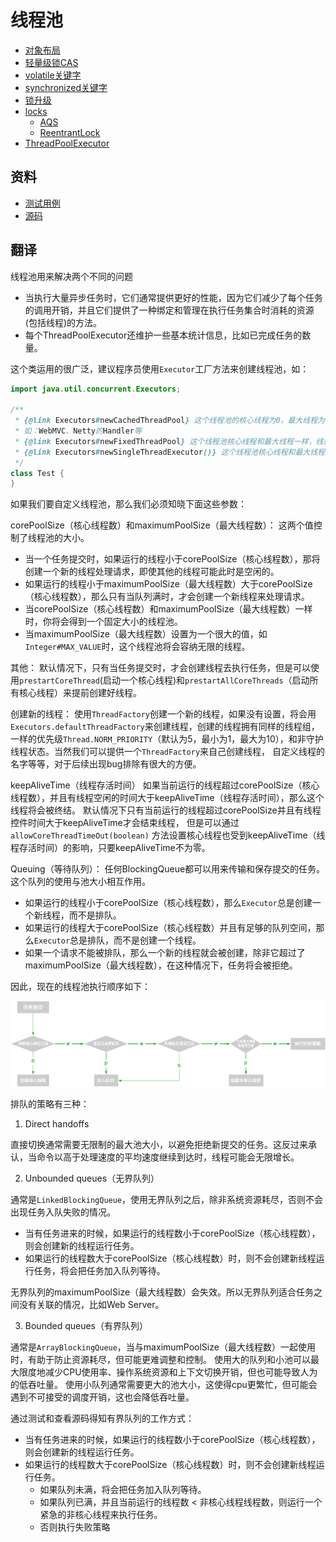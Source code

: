 # 线程池

- [对象布局](ObjectLayout.md)
- [轻量级锁CAS](CompareAndSwap.md)
- [volatile关键字](Volatile.md)
- [synchronized关键字](Synchronized.md)
- [锁升级](LockUpgrade.md)
- [locks](../../../../../../../../src/java.base/share/classes/java/util/concurrent/locks)
    - [AQS](AQS.md)
    - [ReentrantLock](ReentrantLock.md)
- [ThreadPoolExecutor](ThreadPoolExecutor.md)

## 资料

- [测试用例](../../../../../../test/java/cool/intent/java/util/concurrent/ThreadPoolExecutorTest.java)
- [源码](../../../../../../../../src/java.base/share/classes/java/util/concurrent/ThreadPoolExecutor.java)

## 翻译

线程池用来解决两个不同的问题

- 当执行大量异步任务时，它们通常提供更好的性能，因为它们减少了每个任务的调用开销，并且它们提供了一种绑定和管理在执行任务集合时消耗的资源(包括线程)的方法。
- 每个ThreadPoolExecutor还维护一些基本统计信息，比如已完成任务的数量。

这个类运用的很广泛，建议程序员使用`Executor`工厂方法来创建线程池，如：

```java
import java.util.concurrent.Executors;

/**
 * {@link Executors#newCachedThreadPool} 这个线程池的核心线程为0，最大线程为{@link Integer#MAX_VALUE}，线程存活时间为60秒，适合短小的业务
 * 如：WebMVC、Netty的Handler等
 * {@link Executors#newFixedThreadPool} 这个线程池核心线程和最大线程一样，线程生存时间为0（默认值），线程池中的线程会一直存在！
 * {@link Executors#newSingleThreadExecutor()} 这个线程池核心线程和最大线程都是一，单例的线程池，保证提交线程执行任务的FIFO
 */
class Test {
}
```

如果我们要自定义线程池，那么我们必须知晓下面这些参数：

corePoolSize（核心线程数）和maximumPoolSize（最大线程数）： 这两个值控制了线程池的大小。

- 当一个任务提交时，如果运行的线程小于corePoolSize（核心线程数），那将创建一个新的线程处理请求，即使其他的线程可能此时是空闲的。
- 如果运行的线程小于maximumPoolSize（最大线程数）大于corePoolSize（核心线程数），那么只有当队列满时，才会创建一个新线程来处理请求。
- 当corePoolSize（核心线程数）和maximumPoolSize（最大线程数）一样时，你将会得到一个固定大小的线程池。
- 当maximumPoolSize（最大线程数）设置为一个很大的值，如`Integer#MAX_VALUE`时，这个线程池将会容纳无限的线程。

其他： 默认情况下，只有当任务提交时，才会创建线程去执行任务，但是可以使用`prestartCoreThread`(启动一个核心线程)和`prestartAllCoreThreads`（启动所有核心线程）来提前创建好线程。

创建新的线程： 使用`ThreadFactory`创建一个新的线程，如果没有设置，将会用`Executors.defaultThreadFactory`来创建线程，创建的线程拥有同样的线程组，
一样的优先级`Thread.NORM_PRIORITY`（默认为5，最小为1，最大为10），和非守护线程状态。当然我们可以提供一个`ThreadFactory`来自己创建线程， 自定义线程的名字等等，对于后续出现bug排除有很大的方便。

keepAliveTime（线程存活时间） 如果当前运行的线程超过corePoolSize（核心线程数），并且有线程空闲的时间大于keepAliveTime（线程存活时间），那么这个线程将会被终结。
默认情况下只有当前运行的线程超过corePoolSize并且有线程控件时间大于keepAliveTime才会结束线程， 但是可以通过`allowCoreThreadTimeOut(boolean)`
方法设置核心线程也受到keepAliveTime（线程存活时间）的影响，只要keepAliveTime不为零。

Queuing（等待队列）： 任何BlockingQueue都可以用来传输和保存提交的任务。这个队列的使用与池大小相互作用。

- 如果运行的线程小于corePoolSize（核心线程数），那么`Executor`总是创建一个新线程，而不是排队。
- 如果运行的线程大于corePoolSize（核心线程数）并且有足够的队列空间，那么`Executor`总是排队，而不是创建一个线程。
- 如果一个请求不能被排队，那么一个新的线程就会被创建，除非它超过了maximumPoolSize（最大线程数），在这种情况下，任务将会被拒绝。

因此，现在的线程池执行顺序如下：

![线程池执行顺序](static/image/线程池执行顺序.png)

排队的策略有三种：

1. Direct handoffs

直接切换通常需要无限制的最大池大小，以避免拒绝新提交的任务。这反过来承认，当命令以高于处理速度的平均速度继续到达时，线程可能会无限增长。

2. Unbounded queues（无界队列）

通常是`LinkedBlockingQueue`，使用无界队列之后，除非系统资源耗尽，否则不会出现任务入队失败的情况。

- 当有任务进来的时候，如果运行的线程数小于corePoolSize（核心线程数），则会创建新的线程运行任务。
- 如果运行的线程数大于corePoolSize（核心线程数）时，则不会创建新线程运行任务，将会把任务加入队列等待。

无界队列的maximumPoolSize（最大线程数）会失效。所以无界队列适合任务之间没有关联的情况，比如Web Server。

3. Bounded queues（有界队列）

通常是`ArrayBlockingQueue`，当与maximumPoolSize（最大线程数）一起使用时，有助于防止资源耗尽，但可能更难调整和控制。
使用大的队列和小池可以最大限度地减少CPU使用率、操作系统资源和上下文切换开销，但也可能导致人为的低吞吐量。
使用小队列通常需要更大的池大小，这使得cpu更繁忙，但可能会遇到不可接受的调度开销，这也会降低吞吐量。

通过测试和查看源码得知有界队列的工作方式：

- 当有任务进来的时候，如果运行的线程数小于corePoolSize（核心线程数），则会创建新的线程运行任务。
- 如果运行的线程数大于corePoolSize（核心线程数）时，则不会创建新线程运行任务。
  - 如果队列未满，将会把任务加入队列等待。
  - 如果队列已满，并且当前运行的线程数 < 非核心线程线程数，则运行一个紧急的非核心线程来执行任务。
  - 否则执行失败策略